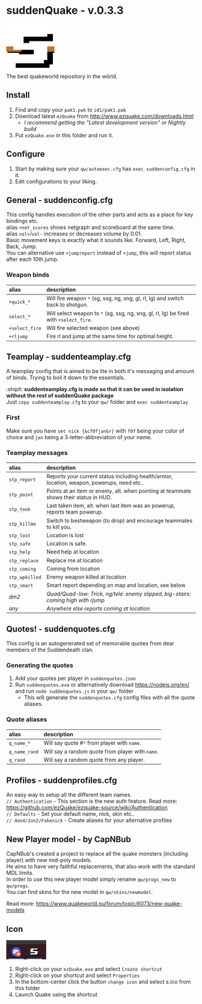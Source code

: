 # suddenQuake - v.0.3.3
![suddenQuake](https://github.com/Suddendeath-qw/suddenQuake/raw/main/s.png)  
The best quakeworld repository in the wörld.

## Install
1. Find and copy your `pak1.pak` to `id1/pak1.pak`
2. Download latest `ezQuake` from http://www.ezquake.com/downloads.html 
   - _I recommend getting the "Latest development version" or Nightly build_
3. Put `ezQuake.exe` in this folder and run it.


## Configure
1. Start by making sure your `qw/autoexec.cfg` has `exec suddenconfig.cfg` in it.
2. Edit configurations to your liking.

## General - suddenconfig.cfg
This config handles execution of the other parts and acts as a place for key bindings etc.  
alias `+net_scores` shows netgraph and scoreboard at the same time.  
alias `vol+`/`vol-` increases or decreases volume by 0.01.  
Basic movement keys is exactly what it sounds like. Forward, Left, Right, Back, Jump.  
You can alternative use `+jumpreport` instead of `+jump`, this will report status after each 10th jump.  

### Weapon binds 
| alias | description |
| :--- | :--- |
| `+quick_*` | Will fire weapon `*` (sg, ssg, ng, sng, gl, rl, lg) and switch back to shotgun.   |
| `select_*` | Will select weapon to `*` (sg, ssg, ng, sng, gl, rl, lg) be fired with `+select_fire`.  |
| `+select_fire` | Will fire selected weapon (see above) |
| `+rljump` | Fire rl and jump at the same time for optimal height. |

## Teamplay - suddenteamplay.cfg
A teamplay config that is aimed to be lite in both it's messaging and amount of binds. Trying to boil it down to the essentials.  

:shipit: **suddenteamplay.cfg is made so that it can be used in isolation without the rest of suddenQuake package**  
Just `copy suddenteamplay.cfg` to your `qw/` folder and `exec suddenteamplay`  
### First
Make sure you have `set nick {&cf0fjan&r}` with `f0f` being your color of choice and `jan` being a 3-letter-abbreviation of your name.
### Teamplay messages
| alias | description |
| :--- | :--- |
| `stp_report` | Reports your current status including health/armor, location, weapon, powerups, need etc.. |
| `stp_point` | Points at an item or enemy, alt. when pointing at teammate shows their status in HUD. |
| `stp_took` | Last taken item, alt. when last item was an powerup, reports team powerup. |
| `stp_killme` | Switch to bestweapon (to drop) and encourage teammates to kill you. |
| `stp_lost` | Location is lost |
| `stp_safe` | Location is safe. |
| `stp_help` | Need help at location |
| `stp_replace` | Replace me at location |
| `stp_coming` | Coming from location |
| `stp_wpkilled` | Enemy weapon killed at location |
| `stp_smart` | Smart report depending on map and location, see below |
| _dm2_ | _Quad/Quad-low: Trick, ng/tele: enemy slipped, big-stairs: coming high with rjump_ |
| _any_ | _Anywhere else reports coming at location_ |

## Quotes! - suddenquotes.cfg
This config is an autogenerated set of memorable quotes from dear members of the Suddendeath clan.  
### Generating the quotes
1. Add your quotes per player in `suddenquotes.json`
2. Run `suddenquotes.exe` or alternatively download https://nodejs.org/en/ and run `node suddenquotes.js` in your `qw/` folder
   - This will generate the `suddenquotes.cfg` config files with all the quote aliases.
### Quote aliases
| alias | description |
| :--- | :--- |
| `q_name_*` | Will say quote #`*` from player with `name`.  |
| `q_name_rand` | Will say a random quote from player with `name`.  |
| `q_rand` | Will say a random quote from any player. |

## Profiles - suddenprofiles.cfg
An easy way to setup all the different team names.    
`// Authentication` - This section is the new auth feature. Read more: https://github.com/ezQuake/ezquake-source/wiki/Authentication  
`// Defaults` - Set your default name, nick, skin etc..  
`// 4on4/2on2/Fakenick` - Create aliases for your alternative profiles  


## New Player model - by CapNBub
CapNBub's created a project to replace all the quake monsters (including player) with new mid-poly models.  
He aims to have very faithful replacements, that also work with the standard MDL limits.  
In order to use this new player model simply rename `qw/progs_new` to `qw/progs`.  
You can find skins for the new model in `qw/skins/newmodel`.

Read more: https://www.quakeworld.nu/forum/topic/6073/new-quake-models


## Icon
![icon](https://github.com/Suddendeath-qw/suddenQuake/raw/main/examples/icon_example.png)  
1. Right-click on your `ezQuake.exe` and select `Create shortcut`
2. Right-click on your shortcut and select `Properties`
3. In the bottom-center click the button `change icon` and select s.ico from this folder
4. Launch Quake using the shortcut
